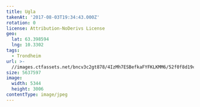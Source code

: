 ```yaml
---
title: Ugla
takenAt: '2017-08-03T19:34:43.000Z'
rotation: 0
license: Attribution-NoDerivs License
geo:
  lat: 63.398594
  lng: 10.3302
tags:
  - Trondheim
url: >-
  //images.ctfassets.net/bncv3c2gt878/4IzMh7ESBefkaFYFKLKMM6/52f0f8d19ccb46f4f11a8d39bf4e5335/ugla_36407705825_o
size: 5637597
image:
  width: 5344
  height: 3006
contentType: image/jpeg
---
```


